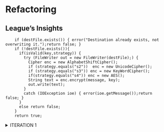 # Refactoring
## League’s Insights
```
    if (destFile.exists()) { error("Destination already exists, not overwriting it.");return false; }
    if (!destFile.exists()){
      if(isValid(key,strategy)) {
        try (FileWriter out = new FileWriter(destFile);) {
          Cipher enc = new AlphabetShiftCipher();
          if (strategy.equals("s2"))  enc = new UnicodeCipher();
          if (strategy.equals("s3")) enc = new KeyWordCipher();
          if(strategy.equals("s4")) enc = new AES();
          String text = enc.encrypt(message, key);
          out.write(text);
        }
        catch (IOException ioe) { error(ioe.getMessage());return false; }
      }
      else return false;
    }
    return true;
```
<details>
  <summary> ITERATION 1 </summary>
  <p> 
'''
    if (destFile.exists()) { error("Destination already exists, not overwriting it.");return false; }
    if (!destFile.exists()){
      if(isValid(key,strategy)) {
        try (FileWriter out = new FileWriter(destFile);) {
          Cipher enc = new AlphabetShiftCipher();
          if (strategy.equals("s2"))  enc = new UnicodeCipher();
          if (strategy.equals("s3")) enc = new KeyWordCipher();
          if(strategy.equals("s4")) enc = new AES();
          String text = enc.encrypt(message, key);
          out.write(text);
        }
        catch (IOException ioe) { error(ioe.getMessage());return false; }
      }
      else return false;
    }
    return true;
'''
  </p>
  </details>
